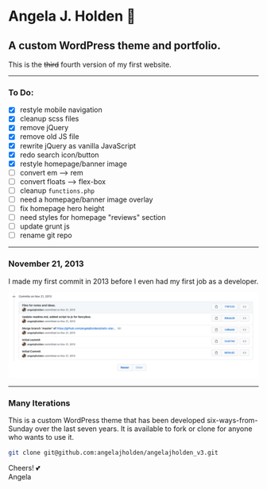 # Angela J. Holden :maple_leaf:

## A custom WordPress theme and portfolio.

This is the ~~third~~ fourth version of my first website.

---

### To Do:

-   [x] restyle mobile navigation
-   [x] cleanup scss files
-   [x] remove jQuery
-   [x] remove old JS file
-   [x] rewrite jQuery as vanilla JavaScript
-   [x] redo search icon/button
-   [x] restyle homepage/banner image
-   [ ] convert em --> rem
-   [ ] convert floats --> flex-box
-   [ ] cleanup `functions.php`
-   [ ] need a homepage/banner image overlay
-   [ ] fix homepage hero height
-   [ ] need styles for homepage "reviews" section
-   [ ] update grunt js
-   [ ] rename git repo

---

### November 21, 2013

I made my first commit in 2013 before I even had my first job as a developer.

![Initial Git Commit](/images/initial-commit.png)

---

### Many Iterations

This is a custom WordPress theme that has been developed six-ways-from-Sunday over the last seven years. It is available to fork or clone for anyone who wants to use it.

```bash
git clone git@github.com:angelajholden/angelajholden_v3.git
```

Cheers! :two_hearts:  
Angela
